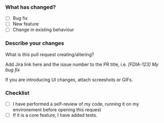 ### What has changed?
- [ ] Bug fix
- [ ] New feature
- [ ] Change in existing behaviour

### Describe your changes
What is this pull request creating/altering?

Add Jira link here and the issue number to the PR title, i.e. *[FDIA-123] My bug fix*

If you are introducing UI changes, attach screeshots or GIFs.
 
 ### Checklist
 - [ ] I have performed a self-review of my code, running it on my environement before opening this request 
 - [ ] If it is a core feature, I have added tests. 
